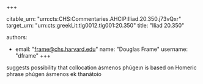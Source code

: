 +++


citable_urn: "urn:cts:CHS:Commentaries.AHCIP:Iliad.20.350.j73vQxr"
target_urn: "urn:cts:greekLit:tlg0012.tlg001:20.350"
title: "Iliad 20.350"

authors:
- email: "frame@chs.harvard.edu"
  name: "Douglas Frame"
  username: "dframe"
+++

<p>suggests possibility that collocation ásmenos phúgeιn is based on Homeric phrase phúgen ásmenos ek thanátoio</p>